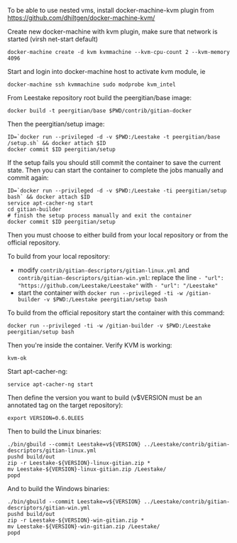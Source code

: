 To be able to use nested vms, install docker-machine-kvm plugin from https://github.com/dhiltgen/docker-machine-kvm/

Create new docker-machine with kvm plugin, make sure that network is started (virsh net-start default)

	docker-machine create -d kvm kvmmachine --kvm-cpu-count	2 --kvm-memory 4096

Start and login into docker-machine host to activate kvm module, ie

	docker-machine ssh kvmmachine sudo modprobe kvm_intel

From Leestake repository root build the peergitian/base image:

    docker build -t peergitian/base $PWD/contrib/gitian-docker

Then the peergitian/setup image:

    ID=`docker run --privileged -d -v $PWD:/Leestake -t peergitian/base /setup.sh` && docker attach $ID
    docker commit $ID peergitian/setup

If the setup fails you should still commit the container to save the current state. Then you can start the container to complete the jobs manually and commit again:

    ID=`docker run --privileged -d -v $PWD:/Leestake -ti peergitian/setup bash` && docker attach $ID
    service apt-cacher-ng start
    cd gitian-builder
    # finish the setup process manually and exit the container
    docker commit $ID peergitian/setup


Then you must choose to either build from your local repository or from the official repository.

To build from your local repository:

* modify `contrib/gitian-descriptors/gitian-linux.yml` and `contrib/gitian-descriptors/gitian-win.yml`: replace the line `- "url": "https://github.com/Leestake/Leestake"` with `- "url": "/Leestake"`
* start the container with `docker run --privileged -ti -w /gitian-builder -v $PWD:/Leestake peergitian/setup bash`

To build from the official repository start the container with this command:

    docker run --privileged -ti -w /gitian-builder -v $PWD:/Leestake peergitian/setup bash

Then you're inside the container. Verify KVM is working:

    kvm-ok

Start apt-cacher-ng:

    service apt-cacher-ng start

Then define the version you want to build (v$VERSION must be an annotated tag on the target repository):

    export VERSION=0.6.0LEES

Then to build the Linux binaries:

    ./bin/gbuild --commit Leestake=v${VERSION} ../Leestake/contrib/gitian-descriptors/gitian-linux.yml
    pushd build/out
    zip -r Leestake-${VERSION}-linux-gitian.zip *
    mv Leestake-${VERSION}-linux-gitian.zip /Leestake/
    popd

And to build the Windows binaries:

    ./bin/gbuild --commit Leestake=v${VERSION} ../Leestake/contrib/gitian-descriptors/gitian-win.yml
    pushd build/out
    zip -r Leestake-${VERSION}-win-gitian.zip *
    mv Leestake-${VERSION}-win-gitian.zip /Leestake/
    popd
